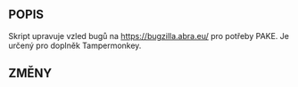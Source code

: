 POPIS
-----
Skript upravuje vzled bugů na https://bugzilla.abra.eu/ pro potřeby PAKE. Je určený pro doplněk Tampermonkey.

ZMĚNY
-----

